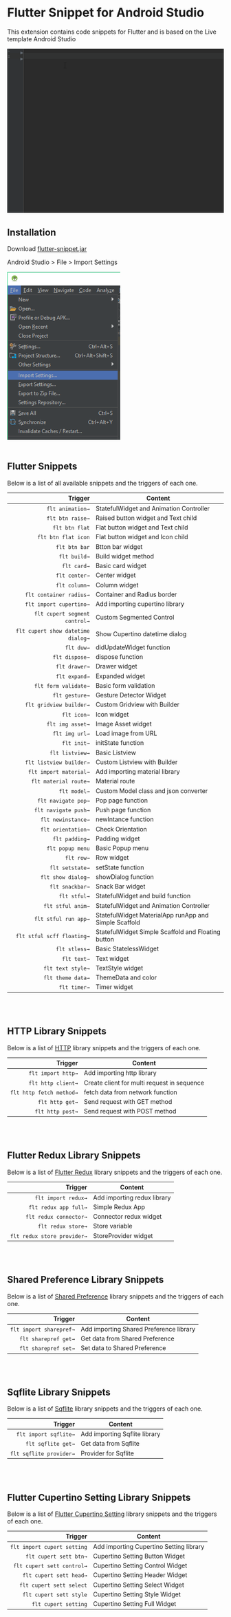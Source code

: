 # Flutter Snippet for Android Studio
This extension contains code snippets for Flutter and is based on the Live template Android Studio

![create Flutter Widget](images/a1.gif)

## Installation
Download [flutter-snippet.jar](https://github.com/benznest/flutter-snippet/raw/master/flutter-snippet.jar)

Android Studio > File > Import Settings<br />

![Import setting](images/1.png)<br /><br />

## Flutter Snippets

Below is a list of all available snippets and the triggers of each one. 

| Trigger                             | Content |
| -------:                            | ------- |
| `flt animation→`                    | StatefulWidget and Animation Controller |
| `flt btn raise→`                    | Raised button widget and Text child |
| `flt btn flat`                      | Flat button widget and Text child |
| `flt btn flat icon`                 | Flat button widget and Icon child |
| `flt btn bar`                       | Btton bar widget |
| `flt build→`                        | Build widget method |
| `flt card→`                         | Basic card widget |
| `flt center→`                       | Center widget |
| `flt column→`                       | Column widget |
| `flt container radius→`             | Container and Radius border |
| `flt import cupertino→`             | Add importing cupertino library |
| `flt cupert segment control→`       | Custom Segmented Control |
| `flt cupert show datetime dialog→`  | Show Cupertino datetime dialog |
| `flt duw→`                          | didUpdateWidget function |
| `flt dispose→`                      | dispose function |
| `flt drawer→`                       | Drawer widget |
| `flt expand→`                       | Expanded widget |
| `flt form validate→`                | Basic form validation |
| `flt gesture→`                      | Gesture Detector Widget |
| `flt gridview builder→`             | Custom Gridview with Builder |
| `flt icon→`                         | Icon widget |
| `flt img asset→`                    | Image Asset widget |
| `flt img url→`                      | Load image from URL |
| `flt init→`                         | initState function |
| `flt listview→`                     | Basic Listview |
| `flt listview builder→`             | Custom Listview with Builder |
| `flt import material→`              | Add importing material library |
| `flt material route→`               | Material route |
| `flt model→`                        | Custom Model class and json converter |
| `flt navigate pop→`                 | Pop page function |
| `flt navigate push→`                | Push page function |
| `flt newinstance→`                  | newIntance function |
| `flt orientation→`                  | Check Orientation |
| `flt padding→`                      | Padding widget |
| `flt popup menu`                    | Basic Popup menu |
| `flt row→`                          | Row widget |
| `flt setstate→`                     | setState function |
| `flt show dialog→`                  | showDialog function |
| `flt snackbar→`                     | Snack Bar widget |
| `flt stful→`                        | StatefulWidget and build function |
| `flt stful anim→`                   | StatefulWidget and Animation Controller |
| `flt stful run app→`                | StatefulWidget MaterialApp runApp and Simple Scaffold |
| `flt stful scff floating→`          | StatefulWidget Simple Scaffold and Floating button |
| `flt stless→`                       | Basic StatelessWidget |
| `flt text→`                         | Text widget |
| `flt text style→`                   | TextStyle widget |
| `flt theme data→`                   | ThemeData and color |
| `flt timer→`                        | Timer widget |
<br /><br />
## HTTP Library Snippets

Below is a list of [HTTP](https://pub.dartlang.org/packages/http) library snippets and the triggers of each one. 

| Trigger                             | Content |
| -------:                            | ------- |
| `flt import http→`                  | Add importing http library |
| `flt http client→`                  | Create client for multi request in sequence |
| `flt http fetch method→`            | fetch data from network function |
| `flt http get→`                     | Send request with GET method |
| `flt http post→`                    | Send request with POST method |
<br /><br />
## Flutter Redux Library Snippets

Below is a list of [Flutter Redux](https://pub.dartlang.org/packages/flutter_redux) library snippets and the triggers of each one. 

| Trigger                             | Content |
| -------:                            | ------- |
| `flt import redux→`                 | Add importing redux library |
| `flt redux app full→`               | Simple Redux App |
| `flt redux connector→`              | Connector redux widget|
| `flt redux store→`                  | Store variable |
| `flt redux store provider→`         | StoreProvider widget |
<br /><br />
## Shared Preference Library Snippets

Below is a list of [Shared Preference](https://pub.dartlang.org/packages/shared_preferences) library snippets and the triggers of each one. 


| Trigger                             | Content |
| -------:                            | ------- |
| `flt import sharepref→`             | Add importing Shared Preference library |
| `flt sharepref get→`                | Get data from Shared Preference |
| `flt sharepref set→`                | Set data to Shared Preference|
<br /><br />
## Sqflite Library Snippets

Below is a list of [Sqflite](https://pub.dartlang.org/packages/sqflite) library snippets and the triggers of each one. 


| Trigger                             | Content |
| -------:                            | ------- |
| `flt import sqflite→`               | Add importing Sqflite library |
| `flt sqflite get→`                  | Get data from Sqflite |
| `flt sqflite provider→`             | Provider for Sqflite |
<br /><br />
## Flutter Cupertino Setting Library Snippets

Below is a list of [Flutter Cupertino Setting](https://pub.dartlang.org/packages/flutter_cupertino_settings) library snippets and the triggers of each one. 


| Trigger                             | Content |
| -------:                            | ------- |
| `flt import cupert setting`         | Add importing Cupertino Setting library |
| `flt cupert sett btn→`              | Cupertino Setting Button Widget |
| `flt cupert sett control→`          | Cupertino Setting Control Widget |
| `flt cupert sett head→`             | Cupertino Setting Header Widget |
| `flt cupert sett select`            | Cupertino Setting Select Widget |
| `flt cupert sett style`             | Cupertino Setting Style Widget |
| `flt cupert setting`                | Cupertino Setting Full Widget |